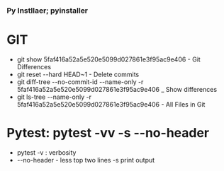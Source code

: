 ### Py Instllaer; pyinstaller 



# GIT 
- git show 5faf416a52a5e520e5099d027861e3f95ac9e406   - Git Differences                               
- git reset --hard HEAD~1     - Delete commits
- git diff-tree --no-commit-id --name-only -r 5faf416a52a5e520e5099d027861e3f95ac9e406 _ Show differences
-  git ls-tree --name-only -r 5faf416a52a5e520e5099d027861e3f95ac9e406       - All Files in Git 


# Pytest: pytest -vv -s --no-header
- pytest -v : verbosity 
- --no-header - less top two lines 
-s print output
